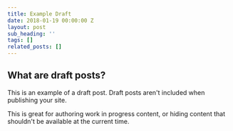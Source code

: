 ```yaml
---
title: Example Draft
date: 2018-01-19 00:00:00 Z
layout: post
sub_heading: ''
tags: []
related_posts: []
---
```


## What are draft posts?

This is an example of a draft post. Draft posts aren't included when publishing your site.

This is great for authoring work in progress content, or hiding content that shouldn't be available at the current time.
